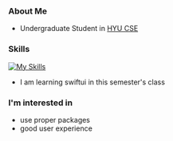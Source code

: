 ### About Me

- Undergraduate Student in [HYU CSE](http://cs.hanyang.ac.kr/)

### Skills

[![My Skills](https://skillicons.dev/icons?i=c,js,html,css,react,nextjs,flutter,swift)](https://skillicons.dev)

- I am learning swiftui in this semester's class

### I'm interested in

- use proper packages
- good user experience
